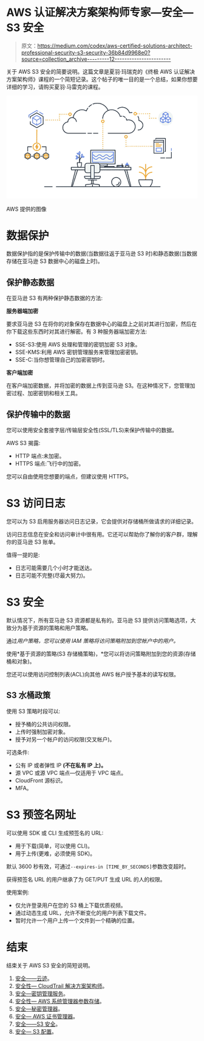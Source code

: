 # AWS 认证解决方案架构师专家—安全— S3 安全

> 原文：<https://medium.com/codex/aws-certified-solutions-architect-professional-security-s3-security-36b84d9968e0?source=collection_archive---------12----------------------->

关于 AWS S3 安全的简要说明。这篇文章是夏羽·玛瑞克的《终极 AWS 认证解决方案架构师》课程的一个简短记录。这个帖子的唯一目的是一个总结，如果你想要详细的学习，请购买夏羽·马雷克的课程。

![](img/4df5f6a1457affa852ab65e16a27fec4.png)

AWS 提供的图像

# 数据保护

数据保护指的是保护传输中的数据(当数据往返于亚马逊 S3 时)和静态数据(当数据存储在亚马逊 S3 数据中心的磁盘上时)。

## 保护静态数据

在亚马逊 S3 有两种保护静态数据的方法:

**服务器端加密**

要求亚马逊 S3 在将你的对象保存在数据中心的磁盘上之前对其进行加密，然后在你下载这些东西时对其进行解密。有 3 种服务器端加密方法:

*   SSE-S3:使用 AWS 处理和管理的密钥加密 S3 对象。
*   SSE-KMS:利用 AWS 密钥管理服务来管理加密密钥。
*   SSE-C:当你想管理自己的加密密钥时。

**客户端加密**

在客户端加密数据，并将加密的数据上传到亚马逊 S3。在这种情况下，您管理加密过程、加密密钥和相关工具。

## 保护传输中的数据

您可以使用安全套接字层/传输层安全性(SSL/TLS)来保护传输中的数据。

AWS S3 揭露:

*   HTTP 端点:未加密。
*   HTTPS 端点:飞行中的加密。

您可以自由使用您想要的端点，但建议使用 HTTPS。

# S3 访问日志

您可以为 S3 启用服务器访问日志记录，它会提供对存储桶所做请求的详细记录。

访问日志信息在安全和访问审计中很有用。它还可以帮助你了解你的客户群，理解你的亚马逊 S3 账单。

值得一提的是:

*   日志可能需要几个小时才能送达。
*   日志可能不完整(尽最大努力)。

# S3 安全

默认情况下，所有亚马逊 S3 资源都是私有的。亚马逊 S3 提供访问策略选项，大致分为基于资源的策略和用户策略。

通过*用户策略，您可以使用 IAM 策略将访问策略附加到您帐户中的用户。*

使用*基于资源的策略(S3 存储桶策略)，*您可以将访问策略附加到您的资源(存储桶和对象)。

您还可以使用访问控制列表(ACL)向其他 AWS 帐户授予基本的读写权限。

## S3 水桶政策

使用 S3 策略时段可以:

*   授予桶的公共访问权限。
*   上传时强制加密对象。
*   授予对另一个帐户的访问权限(交叉帐户)。

可选条件:

*   公有 IP 或者弹性 IP **(不在私有 IP 上)。**
*   源 VPC 或源 VPC 端点—仅适用于 VPC 端点。
*   CloudFront 源标识。
*   MFA。

# S3 预签名网址

可以使用 SDK 或 CLI 生成预签名的 URL:

*   用于下载(简单，可以使用 CLI)。
*   用于上传(更难，必须使用 SDK)。

默认 3600 秒有效，可通过`--expires-in [TIME_BY_SECONDS]`参数改变超时。

获得预签名 URL 的用户继承了为 GET/PUT 生成 URL 的人的权限。

使用案例:

*   仅允许登录用户在您的 S3 桶上下载优质视频。
*   通过动态生成 URL，允许不断变化的用户列表下载文件。
*   暂时允许一个用户上传一个文件到一个精确的位置。

# 结束

结束关于 AWS S3 安全的简短说明。

1.  [安全——云迹](/codex/aws-certified-solutions-architect-professional-security-cloudtrail-850006168acb)。
2.  [安全性— CloudTrail 解决方案架构师](/codex/aws-certified-solutions-architect-professional-security-cloudtrail-solution-architect-9014311a3af5)。
3.  [安全—密钥管理服务](/@hmquan08011996/aws-certified-solutions-architect-professional-security-key-management-service-2da9f983a58a)。
4.  [安全性— AWS 系统管理器参数存储](/@hmquan08011996/aws-certified-solutions-architect-professional-security-ssm-parameter-store-11875fd32c6d)。
5.  [安全—秘密管理器](/codex/aws-certified-solutions-architect-professional-security-secrets-manager-f39137c72211)。
6.  [安全— AWS 证书管理器](/codex/aws-certified-solutions-architect-professional-security-aws-certificate-manager-58f89dedaec)。
7.  [安全——S3 安全](/@hmquan08011996/aws-certified-solutions-architect-professional-security-s3-security-36b84d9968e0)。
8.  [安全— S3 配置](/@hmquan08011996/aws-certified-solutions-architect-professional-security-s3-config-e659beba0f88)。
